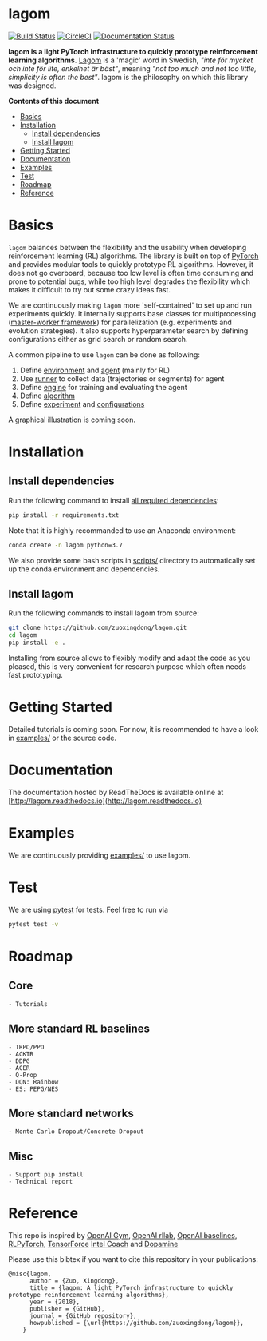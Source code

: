 # lagom
<!--- <img src='doc/img/infrastructure.png' width='300'> --->

[![Build Status](https://travis-ci.org/zuoxingdong/lagom.svg?branch=master)](https://travis-ci.org/zuoxingdong/lagom)
[![CircleCI](https://circleci.com/gh/zuoxingdong/lagom.svg?style=svg)](https://circleci.com/gh/zuoxingdong/lagom)
[![Documentation Status](https://readthedocs.org/projects/lagom/badge/?version=latest)](https://lagom.readthedocs.io/en/latest/?badge=latest)

**lagom is a light PyTorch infrastructure to quickly prototype reinforcement learning algorithms.** [Lagom](https://sv.wikipedia.org/wiki/Lagom) is a 'magic' word in Swedish, *"inte för mycket och inte för lite, enkelhet är bäst"*, meaning *"not too much and not too little, simplicity is often the best"*. lagom is the philosophy on which this library was designed. 

**Contents of this document**

- [Basics](#basics)
- [Installation](#installation)
    - [Install dependencies](#install-dependencies)
    - [Install lagom](#install-lagom)
- [Getting Started](#getting-started)
- [Documentation](#documentation)
- [Examples](#examples)
- [Test](#test)
- [Roadmap](#roadmap)
- [Reference](#reference)

# Basics

`lagom` balances between the flexibility and the usability when developing reinforcement learning (RL) algorithms. The library is built on top of [PyTorch](https://pytorch.org/) and provides modular tools to quickly prototype RL algorithms. However, it does not go overboard, because too low level is often time consuming and prone to potential bugs, while too high level degrades the flexibility which makes it difficult to try out some crazy ideas fast. 

We are continuously making `lagom` more 'self-contained' to set up and run experiments quickly. It internally supports base classes for multiprocessing ([master-worker framework](https://en.wikipedia.org/wiki/Master/slave_(technology))) for parallelization (e.g. experiments and evolution strategies). It also supports hyperparameter search by defining configurations either as grid search or random search. 

A common pipeline to use `lagom` can be done as following:
1. Define [environment](lagom/envs) and [agent](lagom/agents) (mainly for RL)
2. Use [runner](lagom/runner) to collect data (trajectories or segments) for agent
3. Define [engine](lagom/engine) for training and evaluating the agent
4. Define [algorithm](lagom/base_algo.py)
5. Define [experiment](lagom/experiment) and [configurations](lagom/experiment/configurator.py)

A graphical illustration is coming soon. 

# Installation

## Install dependencies
Run the following command to install [all required dependencies](./requirements.txt):

```bash
pip install -r requirements.txt
```

Note that it is highly recommanded to use an Anaconda environment:

```bash
conda create -n lagom python=3.7
```

We also provide some bash scripts in [scripts/](scripts/) directory to automatically set up the conda environment and dependencies.

## Install lagom

Run the following commands to install lagom from source:

```bash
git clone https://github.com/zuoxingdong/lagom.git
cd lagom
pip install -e .
```

Installing from source allows to flexibly modify and adapt the code as you pleased, this is very convenient for research purpose which often needs fast prototyping. 

# Getting Started

Detailed tutorials is coming soon. For now, it is recommended to have a look in [examples/](examples/) or the source code. 

# Documentation

The documentation hosted by ReadTheDocs is available online at [http://lagom.readthedocs.io](http://lagom.readthedocs.io)

# Examples

We are continuously providing [examples/](examples/) to use lagom. 

# Test

We are using [pytest](https://docs.pytest.org) for tests. Feel free to run via

```bash
pytest test -v
```

# Roadmap

## Core
    - Tutorials
## More standard RL baselines
    - TRPO/PPO
    - ACKTR
    - DDPG
    - ACER
    - Q-Prop
    - DQN: Rainbow
    - ES: PEPG/NES
## More standard networks
    - Monte Carlo Dropout/Concrete Dropout
## Misc
    - Support pip install
    - Technical report

# Reference

This repo is inspired by [OpenAI Gym](https://github.com/openai/gym/), [OpenAI rllab](https://github.com/rll/rllab), [OpenAI baselines](https://github.com/openai/baselines), [RLPyTorch](https://github.com/pytorch/ELF/tree/master/src_py/rlpytorch), [TensorForce](https://github.com/reinforceio/tensorforce) [Intel Coach](https://github.com/NervanaSystems/coach) and [Dopamine](https://github.com/google/dopamine)

Please use this bibtex if you want to cite this repository in your publications:

    @misc{lagom,
          author = {Zuo, Xingdong},
          title = {lagom: A light PyTorch infrastructure to quickly prototype reinforcement learning algorithms},
          year = {2018},
          publisher = {GitHub},
          journal = {GitHub repository},
          howpublished = {\url{https://github.com/zuoxingdong/lagom}},
        }
